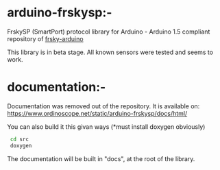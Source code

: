 # arduino-frskysp:-
FrskySP (SmartPort) protocol library for Arduino - Arduino 1.5 compliant repository of [frsky-arduino](https://github.com/jcheger/frsky-arduino) 

This library is in beta stage. All known sensors were tested and seems to work.

# documentation:-
Documentation was removed out of the repository. 
It is available on: https://www.ordinoscope.net/static/arduino-frskysp/docs/html/

You can also build it this givan ways (*must install doxygen obviously)

````sh
 cd src
 doxygen
````

The documentation will be built in "docs", at the root of the library.
